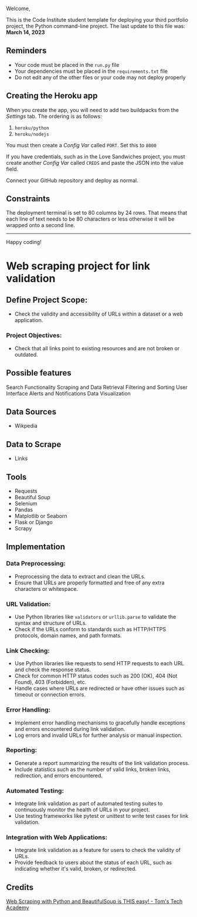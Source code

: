 Welcome,

This is the Code Institute student template for deploying your third portfolio project, the Python command-line project. The last update to this file was: **March 14, 2023**

## Reminders

- Your code must be placed in the `run.py` file
- Your dependencies must be placed in the `requirements.txt` file
- Do not edit any of the other files or your code may not deploy properly

## Creating the Heroku app

When you create the app, you will need to add two buildpacks from the _Settings_ tab. The ordering is as follows:

1. `heroku/python`
2. `heroku/nodejs`

You must then create a _Config Var_ called `PORT`. Set this to `8000`

If you have credentials, such as in the Love Sandwiches project, you must create another _Config Var_ called `CREDS` and paste the JSON into the value field.

Connect your GitHub repository and deploy as normal.

## Constraints

The deployment terminal is set to 80 columns by 24 rows. That means that each line of text needs to be 80 characters or less otherwise it will be wrapped onto a second line.

---

Happy coding!

# Web scraping project for link validation

## Define Project Scope:

- Check the validity and accessibility of URLs within a dataset or a web application.

### Project Objectives:

- Check that all links point to existing resources and are not broken or outdated.

## Possible features

Search Functionality
Scraping and Data Retrieval
Filtering and Sorting
User Interface
Alerts and Notifications
Data Visualization

## Data Sources

- Wikpedia

## Data to Scrape

- Links

## Tools

- Requests
- Beautiful Soup
- Selenium
- Pandas
- Matplotlib or Seaborn
- Flask or Django
- Scrapy

## Implementation

### Data Preprocessing:

- Preprocessing the data to extract and clean the URLs.
- Ensure that URLs are properly formatted and free of any extra characters or whitespace.

### URL Validation:

- Use Python libraries like `validators` or `urllib.parse` to validate the syntax and structure of URLs.
- Check if the URLs conform to standards such as HTTP/HTTPS protocols, domain names, and path formats.

### Link Checking:

- Use Python libraries like requests to send HTTP requests to each URL and check the response status.
- Check for common HTTP status codes such as 200 (OK), 404 (Not Found), 403 (Forbidden), etc.
- Handle cases where URLs are redirected or have other issues such as timeout or connection errors.

### Error Handling:

- Implement error handling mechanisms to gracefully handle exceptions and errors encountered during link validation.
- Log errors and invalid URLs for further analysis or manual inspection.

### Reporting:

- Generate a report summarizing the results of the link validation process.
- Include statistics such as the number of valid links, broken links, redirection, and errors encountered.

### Automated Testing:

- Integrate link validation as part of automated testing suites to continuously monitor the health of URLs in your project.
- Use testing frameworks like pytest or unittest to write test cases for link validation.

### Integration with Web Applications:

- Integrate link validation as a feature for users to check the validity of URLs.
- Provide feedback to users about the status of each URL, such as indicating whether it's valid, broken, or redirected.

## Credits

[Web Scraping with Python and BeautifulSoup is THIS easy! - Tom's Tech Academy](https://www.youtube.com/watch?v=nBzrMw8hkmY)
